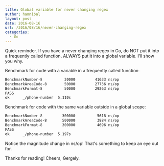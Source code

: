```yaml
---
title: Global variable for never changing regex
author: hannibal
layout: post
date: 2016-08-16
url: /2016/08/16/never-changing-regex
categories:
  - Go
---
```


Quick reminder. If you have a never changing regex in Go, do NOT put it into a frequently called function. ALWAYS put it into a global variable. I'll show you why.

Benchmark for code with a variable in a frequently called function:

~~~bash
BenchmarkNumber-8     	   30000	     41633 ns/op
BenchmarkAreaCode-8   	   50000	     27736 ns/op
BenchmarkFormat-8     	   50000	     29263 ns/op
PASS
ok  	_/phone-number	5.110s
~~~

Benchmark for code with the same variable outside in a global scope:

~~~bash
BenchmarkNumber-8     	  300000	      5618 ns/op
BenchmarkAreaCode-8   	  500000	      3884 ns/op
BenchmarkFormat-8     	  300000	      4696 ns/op
PASS
ok  	_/phone-number	5.197s
~~~

Notice the magnitude change in ns/op! That's something to keep an eye out for.

Thanks for reading!
Cheers,
Gergely.
